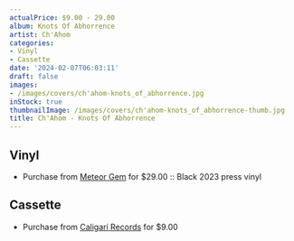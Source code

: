 ```yaml
---
actualPrice: $9.00 - 29.00
album: Knots Of Abhorrence
artist: Ch'Ahom
categories:
- Vinyl
- Cassette
date: '2024-02-07T06:03:11'
draft: false
images:
- /images/covers/ch'ahom-knots_of_abhorrence.jpg
inStock: true
thumbnailImage: /images/covers/ch'ahom-knots_of_abhorrence-thumb.jpg
title: Ch'Ahom - Knots Of Abhorrence
---
```


## Vinyl
* Purchase from [Meteor Gem](https://meteor-gem.com/products/chahom-knots-of-abhorrence-lp) for $29.00 :: Black 2023 press vinyl
## Cassette
* Purchase from [Caligari Records](https://caligarirecords.storenvy.com/products/36735275-ch-ahom-knots-of-abhorrence) for $9.00
